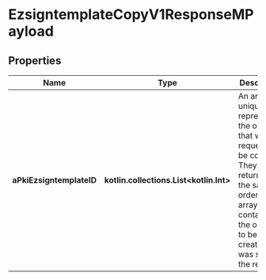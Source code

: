 
# EzsigntemplateCopyV1ResponseMPayload

## Properties
Name | Type | Description | Notes
------------ | ------------- | ------------- | -------------
**aPkiEzsigntemplateID** | **kotlin.collections.List&lt;kotlin.Int&gt;** | An array of unique IDs representing the object that were requested to be copied.  They are returned in the same order as the array containing the objects to be created that was sent in the request. | 



